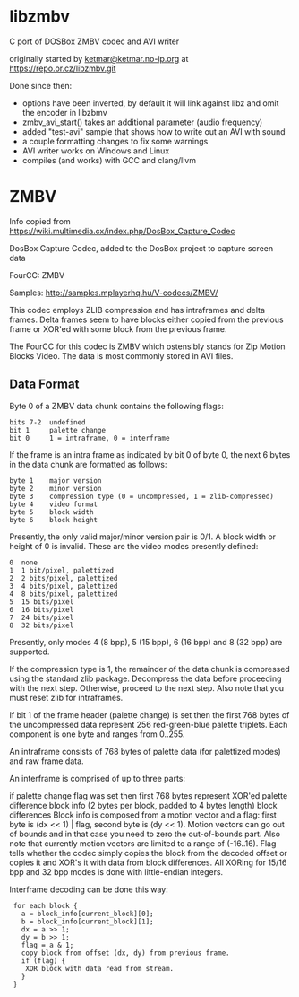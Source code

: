 # libzmbv

C port of DOSBox ZMBV codec and AVI writer

originally started by ketmar@ketmar.no-ip.org at https://repo.or.cz/libzmbv.git

Done since then:

- options have been inverted, by default it will link against libz and omit the
  encoder in libzbmv
- zmbv_avi_start() takes an additional parameter (audio frequency)
- added "test-avi" sample that shows how to write out an AVI with sound
- a couple formatting changes to fix some warnings
- AVI writer works on Windows and Linux
- compiles (and works) with GCC and clang/llvm

# ZMBV

Info copied from https://wiki.multimedia.cx/index.php/DosBox_Capture_Codec

DosBox Capture Codec, added to the DosBox project to capture screen data

FourCC: ZMBV

Samples: http://samples.mplayerhq.hu/V-codecs/ZMBV/

This codec employs ZLIB compression and has intraframes and delta frames. Delta frames seem to have blocks either copied from the previous frame or XOR'ed with some block from the previous frame.

The FourCC for this codec is ZMBV which ostensibly stands for Zip Motion Blocks Video. The data is most commonly stored in AVI files.

## Data Format

Byte 0 of a ZMBV data chunk contains the following flags:

    bits 7-2  undefined
    bit 1     palette change
    bit 0     1 = intraframe, 0 = interframe

If the frame is an intra frame as indicated by bit 0 of byte 0, the next 6 bytes in the data chunk are formatted as follows:

    byte 1    major version
    byte 2    minor version
    byte 3    compression type (0 = uncompressed, 1 = zlib-compressed)
    byte 4    video format
    byte 5    block width
    byte 6    block height

Presently, the only valid major/minor version pair is 0/1. A block width or height of 0 is invalid. These are the video modes presently defined:

    0  none
    1  1 bit/pixel, palettized
    2  2 bits/pixel, palettized
    3  4 bits/pixel, palettized
    4  8 bits/pixel, palettized
    5  15 bits/pixel
    6  16 bits/pixel
    7  24 bits/pixel
    8  32 bits/pixel

Presently, only modes 4 (8 bpp), 5 (15 bpp), 6 (16 bpp) and 8 (32 bpp) are supported.

If the compression type is 1, the remainder of the data chunk is compressed using the standard zlib package. Decompress the data before proceeding with the next step. Otherwise, proceed to the next step. Also note that you must reset zlib for intraframes.

If bit 1 of the frame header (palette change) is set then the first 768 bytes of the uncompressed data represent 256 red-green-blue palette triplets. Each component is one byte and ranges from 0..255.

An intraframe consists of 768 bytes of palette data (for palettized modes) and raw frame data.

An interframe is comprised of up to three parts:

if palette change flag was set then first 768 bytes represent XOR'ed palette difference
block info (2 bytes per block, padded to 4 bytes length)
block differences
Block info is composed from a motion vector and a flag: first byte is (dx << 1) | flag, second byte is (dy << 1). Motion vectors can go out of bounds and in that case you need to zero the out-of-bounds part. Also note that currently motion vectors are limited to a range of (-16..16). Flag tells whether the codec simply copies the block from the decoded offset or copies it and XOR's it with data from block differences. All XORing for 15/16 bpp and 32 bpp modes is done with little-endian integers.

Interframe decoding can be done this way:

```
 for each block {
   a = block_info[current_block][0];
   b = block_info[current_block][1];
   dx = a >> 1;
   dy = b >> 1;
   flag = a & 1;
   copy block from offset (dx, dy) from previous frame.
   if (flag) {
    XOR block with data read from stream.
   }
 }
```
